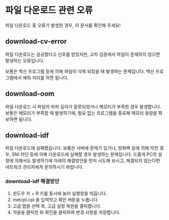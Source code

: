 # 파일 다운로드 관련 오류

파일 다운로드 중 오류가 발생한 경우, 이 문서를 확인해 주세요!

## download-cv-error

파일 다운로드는 성공했다고 신호를 받았지만, 교차 검증에서 파일이 존재하지 않으면 발생하는 오류입니다.

보통은 백신 프로그램 등에 의해 파일이 삭제 되었을 때 발생하는 문제입니다. 백신 프로그램에서 예외 처리를 하면 됩니다.

## download-oom

파일 다운로드 시 파일의 버퍼 길이가 잘못되었거나 메모리가 부족한 경우 발생합니다. 보통은 메모리가 부족할 때 발생하기에, 필요 없는 프로그램을 종료해 메모리 용량을 확보하면 됩니다.

## download-idf

파일 다운로드에 실패했습니다. 보통은 서버에 문제가 있거나, 방화벽 등에 의해 막힌 경우, SNI 차단 등에 의해 다운로드에 실패할 경우 발생하는 문제입니다. 드물게 PC의 설정에 의해서도 발생하기에 아래의 해결방안을 먼저 시도해 보시고, 해결되지 않는다면 네트워크 관리자에게 문의하시기 바랍니다.

### download-idf 해결방안

1. 윈도우 키 + R 키를 동시에 눌러 실행창을 띄웁니다.
2. inetcpl.cpl 을 입력학고 확인 버튼을 누릅니다.
3. 고급 탭을 선택 후, 고급 설정 복원을 클릭합니다.
4. 적용을 클릭한 뒤 확인을 클릭하여 변경 사항을 저장합니다.
